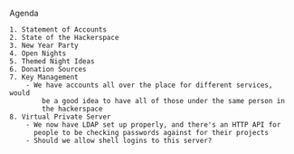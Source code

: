 Agenda

	1. Statement of Accounts
	2. State of the Hackerspace
	3. New Year Party
	4. Open Nights
	5. Themed Night Ideas
	6. Donation Sources
	7. Key Management
		- We have accounts all over the place for different services, would
			be a good idea to have all of those under the same person in
			the hackerspace
	8. Virtual Private Server
		- We now have LDAP set up properly, and there's an HTTP API for 
		  people to be checking passwords against for their projects
		- Should we allow shell logins to this server?
